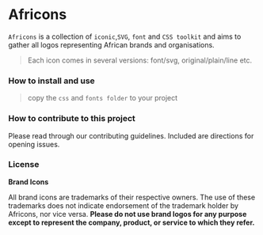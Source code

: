# Africons

```Africons``` is a collection of ``iconic``,``SVG``, ``font`` and ``CSS toolkit`` and aims to gather all logos representing African brands and organisations. 

> Each icon comes in several versions: font/svg, original/plain/line etc.

### How to install and use

> copy the `css` and `fonts folder` to your project

### How to contribute to this project

Please read through our contributing guidelines. Included are directions for opening issues.

### License

**Brand Icons**

All brand icons are trademarks of their respective owners. The use of these
trademarks does not indicate endorsement of the trademark holder by Africons, nor vice versa. **Please do not use brand logos for any purpose except
to represent the company, product, or service to which they refer.**